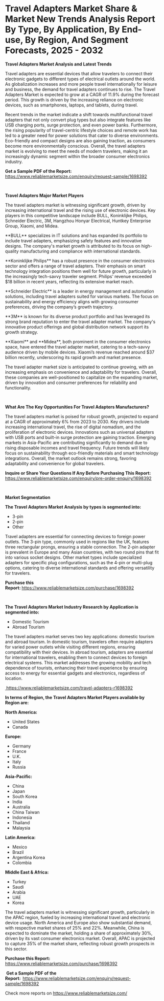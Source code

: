 <p><h1>Travel Adapters Market Share & Market New Trends Analysis Report By Type, By Application, By End-use, By Region, And Segment Forecasts, 2025 - 2032</h1></p><p><strong>Travel Adapters Market Analysis and Latest Trends</strong></p>
<p><p>Travel adapters are essential devices that allow travelers to connect their electronic gadgets to different types of electrical outlets around the world. As globalization increases and more people travel internationally for leisure and business, the demand for travel adapters continues to rise. The Travel Adapters Market is expected to grow at a CAGR of 11.9% during the forecast period. This growth is driven by the increasing reliance on electronic devices, such as smartphones, laptops, and tablets, during travel.</p><p>Recent trends in the market indicate a shift towards multifunctional travel adapters that not only convert plug types but also integrate features like USB charging ports, surge protection, and even power banks. Furthermore, the rising popularity of travel-centric lifestyle choices and remote work has led to a greater need for power solutions that cater to diverse environments. Eco-friendly and compact designs are also gaining traction, as consumers become more environmentally conscious. Overall, the travel adapters market is evolving to meet the needs of modern travelers, making it an increasingly dynamic segment within the broader consumer electronics industry.</p></p>
<p><strong>Get a Sample PDF of the Report:&nbsp;</strong> <a href="https://www.reliablemarketsize.com/enquiry/request-sample/1698392?utm_campaign=2628&utm_medium=2&utm_source=Github&utm_content=ia&utm_term=27032025&utm_id=travel-adapters">https://www.reliablemarketsize.com/enquiry/request-sample/1698392</a></p>
<p>&nbsp;</p>
<p><strong>Travel Adapters Major Market Players</strong></p>
<p><p>The travel adapters market is witnessing significant growth, driven by increasing international travel and the rising use of electronic devices. Key players in this competitive landscape include BULL, Koninklijke Philips, Schneider Electric, 3M, Hangzhou Honyar Electrical, Huntkey Enterprise Group, Xiaomi, and Midea.</p><p>**BULL** specializes in IT solutions and has expanded its portfolio to include travel adapters, emphasizing safety features and innovative designs. The company's market growth is attributed to its focus on high-quality manufacturing and compliance with international standards.</p><p>**Koninklijke Philips** has a robust presence in the consumer electronics sector and offers a range of travel adapters. Their emphasis on smart technology integration positions them well for future growth, particularly in the increasingly tech-savvy traveler segment. Philips' revenue exceeded $18 billion in recent years, reflecting its extensive market reach.</p><p>**Schneider Electric** is a leader in energy management and automation solutions, including travel adapters suited for various markets. The focus on sustainability and energy efficiency aligns with growing consumer preferences, driving the company’s growth trajectory.</p><p>**3M** is known for its diverse product portfolio and has leveraged its strong brand reputation to enter the travel adapter market. The company's innovative product offerings and global distribution network support its growth strategy.</p><p>**Xiaomi** and **Midea**, both prominent in the consumer electronics space, have entered the travel adapter market, catering to a tech-savvy audience driven by mobile devices. Xiaomi’s revenue reached around $37 billion recently, underscoring its rapid growth and market presence.</p><p>The travel adapter market size is anticipated to continue growing, with an increasing emphasis on convenience and adaptability for travelers. Overall, these companies are well-positioned to capitalize on the expanding market, driven by innovation and consumer preferences for reliability and functionality.</p></p>
<p>&nbsp;</p>
<p><strong>What Are The Key Opportunities For Travel Adapters Manufacturers?</strong></p>
<p><p>The travel adapters market is poised for robust growth, projected to expand at a CAGR of approximately 6% from 2023 to 2030. Key drivers include increasing international travel, the rise of digital nomadism, and the proliferation of electronic devices. Innovations such as universal adapters with USB ports and built-in surge protection are gaining traction. Emerging markets in Asia-Pacific are contributing significantly to demand due to rising disposable incomes and travel frequency. Future trends will likely focus on sustainability through eco-friendly materials and smart technology integrations. Overall, the market outlook remains strong, favoring adaptability and convenience for global travelers.</p></p>
<p><strong>Inquire or Share Your Questions If Any Before Purchasing This Report:</strong> <a href="https://www.reliablemarketsize.com/enquiry/pre-order-enquiry/1698392?utm_campaign=2628&utm_medium=2&utm_source=Github&utm_content=ia&utm_term=27032025&utm_id=travel-adapters">https://www.reliablemarketsize.com/enquiry/pre-order-enquiry/1698392</a></p>
<p>&nbsp;</p>
<p><strong>Market Segmentation</strong></p>
<p><strong>The Travel Adapters Market Analysis by types is segmented into:</strong></p>
<p><ul><li>3-pin</li><li>2-pin</li><li>Other</li></ul></p>
<p><p>Travel adapters are essential for connecting devices to foreign power outlets. The 3-pin type, commonly used in regions like the UK, features three rectangular prongs, ensuring a stable connection. The 2-pin adapter is prevalent in Europe and many Asian countries, with two round pins that fit into various socket designs. Other market types include specialized adapters for specific plug configurations, such as the 4-pin or multi-plug options, catering to diverse international standards and offering versatility for travelers.</p></p>
<p><strong>Purchase this Report:&nbsp;</strong><a href="https://www.reliablemarketsize.com/purchase/1698392?utm_campaign=2628&utm_medium=2&utm_source=Github&utm_content=ia&utm_term=27032025&utm_id=travel-adapters">https://www.reliablemarketsize.com/purchase/1698392</a></p>
<p>&nbsp;</p>
<p><strong>The Travel Adapters Market Industry Research by Application is segmented into:</strong></p>
<p><ul><li>Domestic Tourism</li><li>Abroad Tourism</li></ul></p>
<p><p>The travel adapters market serves two key applications: domestic tourism and abroad tourism. In domestic tourism, travelers often require adapters for varied power outlets while visiting different regions, ensuring compatibility with their devices. In abroad tourism, adapters are essential for international travelers, enabling them to connect devices to foreign electrical systems. This market addresses the growing mobility and tech dependence of tourists, enhancing their travel experience by ensuring access to energy for essential gadgets and electronics, regardless of location.</p></p>
<p><a href="https://www.reliablemarketsize.com/travel-adapters-r1698392?utm_campaign=2628&utm_medium=2&utm_source=Github&utm_content=ia&utm_term=27032025&utm_id=travel-adapters">&nbsp;https://www.reliablemarketsize.com/travel-adapters-r1698392</a></p>
<p><strong>In terms of Region, the Travel Adapters Market Players available by Region are:</strong></p>
<p>
    <p> <strong> North America: </strong>
        <ul>
            <li>United States</li>
            <li>Canada</li>
        </ul>
        </p> 
    <p> <strong> Europe: </strong>
        <ul>
            <li>Germany</li>
            <li>France</li>
            <li>U.K.</li>
            <li>Italy</li>
            <li>Russia</li>
        </ul>
        </p> 
    <p> <strong> Asia-Pacific: </strong>
        <ul>
            <li>China</li>
            <li>Japan</li>
            <li>South Korea</li>
            <li>India</li>
            <li>Australia</li>
            <li>China Taiwan</li>
            <li>Indonesia</li>
            <li>Thailand</li>
            <li>Malaysia</li>
        </ul>
        </p> 
    <p> <strong> Latin America: </strong>
        <ul>
            <li>Mexico</li>
            <li>Brazil</li>
            <li>Argentina Korea</li>
            <li>Colombia</li>
        </ul>
        </p> 
    <p> <strong> Middle East & Africa: </strong>
        <ul>
            <li>Turkey</li>
            <li>Saudi</li>
            <li>Arabia</li>
            <li>UAE</li>
            <li>Korea</li>
        </ul>
    </p>
    </p>
<p><p>The travel adapters market is witnessing significant growth, particularly in the APAC region, fueled by increasing international travel and electronic device usage. North America and Europe also show substantial demand, with respective market shares of 25% and 22%. Meanwhile, China is expected to dominate the market, holding a share of approximately 30%, driven by its vast consumer electronics market. Overall, APAC is projected to capture 35% of the market share, reflecting robust growth prospects in this sector.</p></p>
<p><strong>Purchase this Report: </strong><a href="https://www.reliablemarketsize.com/purchase/1698392?utm_campaign=2628&utm_medium=2&utm_source=Github&utm_content=ia&utm_term=27032025&utm_id=travel-adapters">https://www.reliablemarketsize.com/purchase/1698392</a></p>
<p>&nbsp;<strong>Get a Sample PDF of the Report:&nbsp;&nbsp;</strong><a href="https://www.reliablemarketsize.com/enquiry/request-sample/1698392?utm_campaign=2628&utm_medium=2&utm_source=Github&utm_content=ia&utm_term=27032025&utm_id=travel-adapters">https://www.reliablemarketsize.com/enquiry/request-sample/1698392</a></p>
<p><strong></strong></p>
<p>Check more reports on <a href="https://www.reliablemarketsize.com/?utm_campaign=2628&utm_medium=2&utm_source=Github&utm_content=ia&utm_term=27032025&utm_id=travel-adapters">https://www.reliablemarketsize.com/</a></p>